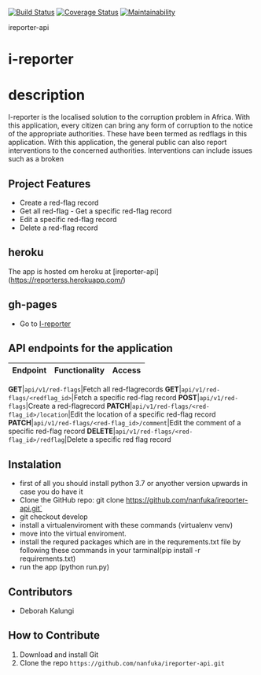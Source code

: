 [![Build Status](https://travis-ci.org/nanfuka/ireporter-api.svg?branch=162823442-user-able-get-all-redflags)](https://travis-ci.org/nanfuka/ireporter-api)
[![Coverage Status](https://coveralls.io/repos/github/nanfuka/ireporter-api/badge.svg?branch=162823442-user-able-get-all-redflags)](https://coveralls.io/github/nanfuka/ireporter-api?branch=162823442-user-able-get-all-redflags)
[![Maintainability](https://api.codeclimate.com/v1/badges/aacc695e602d9e473552/maintainability)](https://codeclimate.com/github/nanfuka/ireporter-api/maintainability)

ireporter-api
# i-reporter

# description
I-reporter is the localised solution to the corruption problem in Africa. With this application, every citizen can  bring any form of corruption to the notice of the appropriate authorities. These have been termed as redflags in this application. With this application, the general public can also report interventions to the concerned authorities. Interventions can include issues such as a broken

## Project Features
- Create a ​red-flag​​ record
- Get all ​red-flag
​- Get a specific ​red-flag​​ record
- Edit a specific ​red-flag​​ record
- Delete a ​red-flag​​ record

## heroku
The app is hosted om heroku at [ireporter-api] (https://reporterss.herokuapp.com/)

## gh-pages 
- Go to [I-reporter](https://nanfuka.github.io/iReporter/)

## API endpoints for the application
Endpoint | Functionality| Access
------------ | ------------- | -------------

**GET**|`api/v1/red-flags`|Fetch all ​red-flag ​​records
**GET**|`api/v1/red-flags/<redflag_id>`|Fetch a specific ​red-flag​​ record
**POST**|`api/v1/red-flags`|Create a ​red-flag​​ record
**PATCH**|`api/v1/red-flags/<red-flag_id>/location`|Edit the location of a specific red-flag record
**PATCH**|`api/v1/red-flags/<red-flag_id>/comment`|Edit the comment of a specific red-flag record
**DELETE**|`api/v1/red-flags/<red-flag_id>/redflag`|Delete a specific red flag record


## Instalation
- first of all you should install python 3.7 or anyother version upwards in case you do have    it
- Clone the GitHub repo: git clone https://github.com/nanfuka/ireporter-api.git`
- git checkout develop
- install a virtualenviroment with these commands (virtualenv venv)
- move into the virtual enviroment.
- install the requred packages which are in the requrements.txt file by following these         commands in your tarminal(pip install -r requirements.txt)
- run the app (python run.py)


## Contributors
* Deborah Kalungi

## How to Contribute
1. Download and install Git
2. Clone the repo `https://github.com/nanfuka/ireporter-api.git`